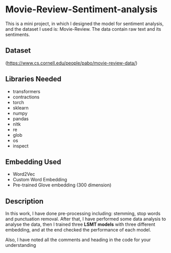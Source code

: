 # Movie-Review-Sentiment-analysis
This is a mini project, in which I designed the model for sentiment analysis, and the dataset I used is: Movie-Review. The data contain raw text and its sentiments. 
## Dataset
(https://www.cs.cornell.edu/people/pabo/movie-review-data/)

## Libraries Needed
- transformers
- contractions
- torch
- sklearn
- numpy
- pandas
- nltk
- re
- glob
- os
- inspect

## Embedding Used 
-	Word2Vec
-	Custom Word Embedding 
-	Pre-trained Glove embedding (300 dimension)

## Description 
In this work, I have done pre-processing including: stemming, stop words and punctuation removal. After that, I have performed some data analysis to analyse the data, then I trained three **LSMT models** with three different embedding, and at the end checked the performance of each model.

Also, I have noted all the comments and heading in the code for your understanding

